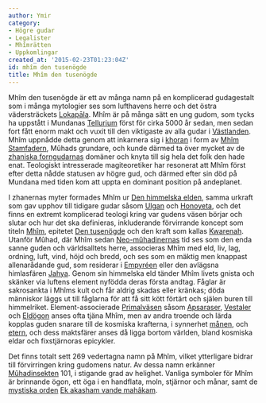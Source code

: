 ```yaml
---
author: Ymir
category:
- Högre gudar
- Legalister
- Mhîmrätten
- Uppkomlingar
created_at: '2015-02-23T01:23:04Z'
id: mhîm den tusenögde
title: Mhîm den tusenögde
---
```

Mhîm den tusenögde är ett av många namn på en komplicerad gudagestalt som i många mytologier ses som lufthavens herre och det östra vädersträckets [Lokapāla]. Mhîm är på många sätt en ung gudom, som tycks ha uppstått i Mundanas [Tellurium] först för cirka 5000 år sedan, men sedan fort fått enorm makt och vuxit till den viktigaste av alla gudar i [Västlanden]. Mhîm uppnådde detta genom att inkarnera sig i [khoran] i form av [Mhîm Stamfadern], Mûhads grundare, och kunde därmed ta över mycket av de [zhaniska forngudarnas] domäner och knyta till sig hela det folk den hade enat. Teologiskt intresserade magiteoretiker har resonerat att Mhîm först efter detta nådde statusen av högre gud, och därmed efter sin död på Mundana med tiden kom att uppta en dominant position på andeplanet.

I zhanernas myter formades Mhîm ur [Den himmelska elden], samma urkraft som gav upphov till tidigare gudar såsom [Ulgan] och [Honoyeta], och det finns en extremt komplicerad teologi kring var gudens väsen börjar och slutar och hur det ska definieras, inkluderande förvirrande koncept som titeln [Mhîm], epitetet [Den tusenögde] och den kraft som kallas [Kwarenah]. Utanför Mûhad, där Mhîm sedan [Neo-mûhadinernas] tid ses som den enda sanne guden och världsalltets herre, associeras Mhîm med eld, liv, lag, ordning, luft, vind, höjd och bredd, och ses som en mäktig men knappast allenarådande gud, som residerar i [Empyréen] eller den avlägsna himlasfären [Jahya]. Genom sin himmelska eld tänder Mhîm livets gnista och skänker via luftens element nyfödda deras första andtag. Fåglar är sakrosankta i Mhîms kult och får aldrig skadas eller kränkas; döda människor läggs ut till fåglarna för att få sitt kött förtärt och själen buren till himmelriket. Element-associerade [Primalväsen] såsom [Apsaraser], [Vestaler] och [Eldögon] anses ofta tjäna Mhîm, men av andra troende och lärda kopplas guden snarare till de kosmiska krafterna, i synnerhet [månen], och [etern], och dess maktsfärer anses då ligga bortom världen, bland kosmiska eldar och fixstjärnoras epicykler.

Det finns totalt sett 269 vedertagna namn på Mhîm, vilket ytterligare bidrar till förvirringen kring gudomens natur. Av dessa namn erkänner [Mûhadinsekten] 101, i stigande grad av helighet. Vanliga symboler för Mhîm är brinnande ögon, ett öga i en handflata, moln, stjärnor och månar, samt de [mystiska orden] [Ek akasham vande mahâkam].

  [Lokapāla]: Lokapāla
  [Tellurium]: Tellurium
  [Västlanden]: Västlanden
  [khoran]: Khora
  [Mhîm Stamfadern]: Mhîm_Stamfadern
  [zhaniska forngudarnas]: Zhanernas_äldre_gudar
  [Den himmelska elden]: Den_himmelska_elden
  [Ulgan]: Ulgan
  [Honoyeta]: Honoyeta
  [Mhîm]: Mhîm
  [Den tusenögde]: Den_tusenögde
  [Kwarenah]: Kwarenah
  [Neo-mûhadinernas]: Neo-mûhadinerna
  [Empyréen]: Empyréen
  [Jahya]: Jahya
  [Primalväsen]: Primalväsen
  [Apsaraser]: Apsaror
  [Vestaler]: Vestaler
  [Eldögon]: Eldögon
  [månen]: Selenotropi
  [etern]: Kosmotropi
  [Mûhadinsekten]: Mûhadinsekten
  [mystiska orden]: Dvaja
  [Ek akasham vande mahâkam]: Ek_akasham_vande_mahâkam